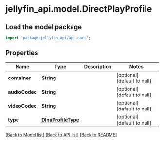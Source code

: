 # jellyfin_api.model.DirectPlayProfile

## Load the model package
```dart
import 'package:jellyfin_api/api.dart';
```

## Properties
Name | Type | Description | Notes
------------ | ------------- | ------------- | -------------
**container** | **String** |  | [optional] [default to null]
**audioCodec** | **String** |  | [optional] [default to null]
**videoCodec** | **String** |  | [optional] [default to null]
**type** | [**DlnaProfileType**](DlnaProfileType.md) |  | [optional] [default to null]

[[Back to Model list]](../README.md#documentation-for-models) [[Back to API list]](../README.md#documentation-for-api-endpoints) [[Back to README]](../README.md)


